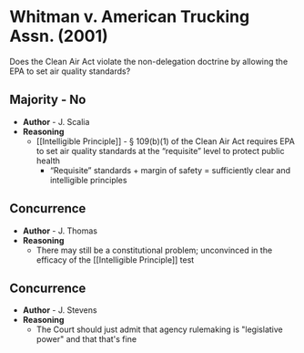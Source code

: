 # Whitman v. American Trucking Assn. (2001)
Does the Clean Air Act violate the non-delegation doctrine by allowing the EPA to set air quality standards?

## Majority - No
* **Author** - J. Scalia
* **Reasoning**
	* [[Intelligible Principle]] - § 109(b)(1) of the Clean Air Act requires EPA to set air quality standards at the “requisite” level to protect public health
		* “Requisite” standards + margin of safety = sufficiently clear and intelligible principles

## Concurrence
* **Author** - J. Thomas
* **Reasoning**
	* There may still be a constitutional problem; unconvinced in the efficacy of the [[Intelligible Principle]] test

## Concurrence
* **Author** - J. Stevens
* **Reasoning**
	* The Court should just admit that agency rulemaking is "legislative power" and that that's fine